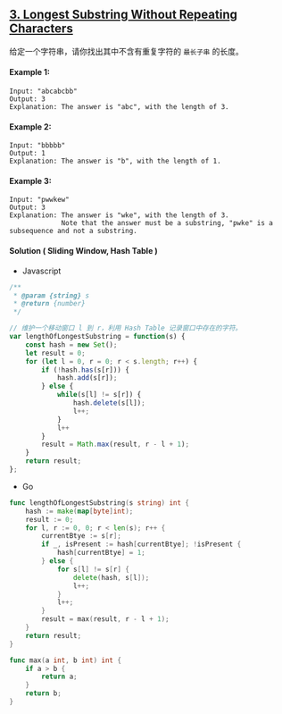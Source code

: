 ## [3. Longest Substring Without Repeating Characters](https://leetcode.com/problems/longest-substring-without-repeating-characters/)

给定一个字符串，请你找出其中不含有重复字符的 `最长子串` 的长度。

#### Example 1:

```text
Input: "abcabcbb"
Output: 3 
Explanation: The answer is "abc", with the length of 3. 
```

#### Example 2:

```text
Input: "bbbbb"
Output: 1
Explanation: The answer is "b", with the length of 1.
```

#### Example 3:

```text
Input: "pwwkew"
Output: 3
Explanation: The answer is "wke", with the length of 3. 
             Note that the answer must be a substring, "pwke" is a subsequence and not a substring.
```

#### Solution ( __Sliding Window__, __Hash Table__ )

- Javascript

```javascript
/**
 * @param {string} s
 * @return {number}
 */

// 维护一个移动窗口 l 到 r，利用 Hash Table 记录窗口中存在的字符。
var lengthOfLongestSubstring = function(s) {
    const hash = new Set();
    let result = 0;
    for (let l = 0, r = 0; r < s.length; r++) {
        if (!hash.has(s[r])) {
            hash.add(s[r]);
        } else {
            while(s[l] != s[r]) {
                hash.delete(s[l]);
                l++;
            }
            l++
        }
        result = Math.max(result, r - l + 1);
    }
    return result;
};
```

- Go

```go
func lengthOfLongestSubstring(s string) int {
    hash := make(map[byte]int);
    result := 0;
    for l, r := 0, 0; r < len(s); r++ {
        currentBtye := s[r];
        if _, isPresent := hash[currentBtye]; !isPresent {
            hash[currentBtye] = 1;
        } else {
            for s[l] != s[r] {
                delete(hash, s[l]);
                l++;
            }
            l++;
        }
        result = max(result, r - l + 1);
    }
    return result;
}

func max(a int, b int) int {
    if a > b {
        return a;
    }
    return b;
}
```
